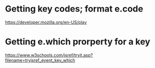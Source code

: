 # Getting key codes; format e.code
https://developer.mozilla.org/en-US/play

# Getting e.which prorperty for a key
https://www.w3schools.com/jsref/tryit.asp?filename=tryjsref_event_key_which